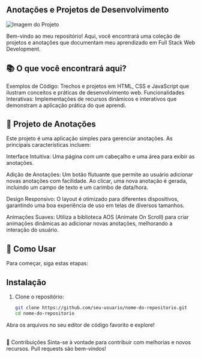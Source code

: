 ## Anotações e Projetos de Desenvolvimento

![Imagem do Projeto](https://github.com/user-attachments/assets/b9f35718-cecb-448d-9126-8d55627e5ac2)

Bem-vindo ao meu repositório! Aqui, você encontrará uma coleção de projetos e anotações que documentam meu aprendizado em Full Stack Web Development.

## 📚 O que você encontrará aqui?
Exemplos de Código: Trechos e projetos em HTML, CSS e JavaScript que ilustram conceitos e práticas de desenvolvimento web.
Funcionalidades Interativas: Implementações de recursos dinâmicos e interativos que demonstram a aplicação prática do que aprendi.

## 📝 Projeto de Anotações
Este projeto é uma aplicação simples para gerenciar anotações. As principais características incluem:

Interface Intuitiva: Uma página com um cabeçalho e uma área para exibir as anotações.

Adição de Anotações: Um botão flutuante que permite ao usuário adicionar novas anotações com facilidade. Ao clicar, uma nova anotação é gerada, incluindo um campo de texto e um carimbo de data/hora.

Design Responsivo: O layout é otimizado para diferentes dispositivos, garantindo uma boa experiência de uso em telas de diversos tamanhos.

Animações Suaves: Utiliza a biblioteca AOS (Animate On Scroll) para criar animações dinâmicas ao adicionar novas anotações, melhorando a interação do usuário.

## 🚀 Como Usar
Para começar, siga estas etapas:

## Instalação
1. Clone o repositório:
   ```bash
   git clone https://github.com/seu-usuario/nome-do-repositorio.git
   cd nome-do-repositorio

Abra os arquivos no seu editor de código favorito e explore!

##

🤝 Contribuições
Sinta-se à vontade para contribuir com melhorias e novos recursos. Pull requests são bem-vindos!

